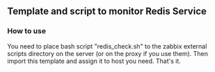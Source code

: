 
## Template and script to monitor Redis Service

### How to use

You need to place bash script "redis_check.sh" to the zabbix external scripts directory on the server (or on the proxy if you use them).
Then import this template and assign it to host you need.
That's it.

